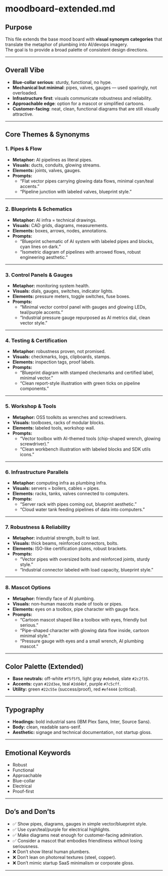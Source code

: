 # moodboard-extended.md

## Purpose

This file extends the base mood board with **visual synonym categories** that translate the metaphor of plumbing into AI/devops imagery.  
The goal is to provide a broad palette of consistent design directions.

---

## Overall Vibe

- **Blue-collar serious**: sturdy, functional, no hype.  
- **Mechanical but minimal**: pipes, valves, gauges — used sparingly, not overloaded.  
- **Infrastructure first**: visuals communicate robustness and reliability.  
- **Approachable edge**: option for a mascot or simplified cartoons.  
- **Customer-facing**: neat, clean, functional diagrams that are still visually attractive.  

---

## Core Themes & Synonyms

### 1. Pipes & Flow

- **Metaphor:** AI pipelines as literal pipes.  
- **Visuals:** ducts, conduits, glowing streams.  
- **Elements:** joints, valves, gauges.  
- **Prompts:**  
  - “Flat vector pipes carrying glowing data flows, minimal cyan/teal accents.”  
  - “Pipeline junction with labeled valves, blueprint style.”  

---

### 2. Blueprints & Schematics

- **Metaphor:** AI infra = technical drawings.  
- **Visuals:** CAD grids, diagrams, measurements.  
- **Elements:** boxes, arrows, nodes, annotations.  
- **Prompts:**  
  - “Blueprint schematic of AI system with labeled pipes and blocks, cyan lines on dark.”  
  - “Isometric diagram of pipelines with arrowed flows, robust engineering aesthetic.”  

---

### 3. Control Panels & Gauges

- **Metaphor:** monitoring system health.  
- **Visuals:** dials, gauges, switches, indicator lights.  
- **Elements:** pressure meters, toggle switches, fuse boxes.  
- **Prompts:**  
  - “Minimal vector control panel with gauges and glowing LEDs, teal/purple accents.”  
  - “Industrial pressure gauge repurposed as AI metrics dial, clean vector style.”  

---

### 4. Testing & Certification

- **Metaphor:** robustness proven, not promised.  
- **Visuals:** checkmarks, logs, clipboards, stamps.  
- **Elements:** inspection tags, proof labels.  
- **Prompts:**  
  - “Blueprint diagram with stamped checkmarks and certified label, minimal vector.”  
  - “Clean report-style illustration with green ticks on pipeline components.”  

---

### 5. Workshop & Tools

- **Metaphor:** OSS toolkits as wrenches and screwdrivers.  
- **Visuals:** toolboxes, racks of modular blocks.  
- **Elements:** labeled tools, workshop wall.  
- **Prompts:**  
  - “Vector toolbox with AI-themed tools (chip-shaped wrench, glowing screwdriver).”  
  - “Clean workbench illustration with labeled blocks and SDK utils icons.”  

---

### 6. Infrastructure Parallels

- **Metaphor:** computing infra as plumbing infra.  
- **Visuals:** servers = boilers, cables = pipes.  
- **Elements:** racks, tanks, valves connected to computers.  
- **Prompts:**  
  - “Server rack with pipes coming out, blueprint aesthetic.”  
  - “Cloud water tank feeding pipelines of data into computers.”  

---

### 7. Robustness & Reliability

- **Metaphor:** industrial strength, built to last.  
- **Visuals:** thick beams, reinforced connectors, bolts.  
- **Elements:** ISO-like certification plates, robust brackets.  
- **Prompts:**  
  - “Vector pipes with oversized bolts and reinforced joints, sturdy style.”  
  - “Industrial connector labeled with load capacity, blueprint style.”  

---

### 8. Mascot Options

- **Metaphor:** friendly face of AI plumbing.  
- **Visuals:** non-human mascots made of tools or pipes.  
- **Elements:** eyes on a toolbox, pipe character with gauge face.  
- **Prompts:**  
  - “Cartoon mascot shaped like a toolbox with eyes, friendly but serious.”  
  - “Pipe-shaped character with glowing data flow inside, cartoon minimal style.”  
  - “Pressure gauge with eyes and a small wrench, AI plumbing mascot.”  

---

## Color Palette (Extended)

- **Base neutrals:** off-white `#f5f5f5`, light gray `#e0e0e0`, slate `#2c2f35`.  
- **Accents:** cyan `#22d3ee`, teal `#2dd4bf`, purple `#7c5cff`.  
- **Utility:** green `#22c55e` (success/proof), red `#ef4444` (critical).  

---

## Typography

- **Headings:** bold industrial sans (IBM Plex Sans, Inter, Source Sans).  
- **Body:** clean, readable sans-serif.  
- **Aesthetic:** signage and technical documentation, not startup gloss.  

---

## Emotional Keywords

- Robust  
- Functional  
- Approachable  
- Blue-collar  
- Electrical  
- Proof-first  

---

## Do’s and Don’ts

- ✅ Show pipes, diagrams, gauges in simple vector/blueprint style.  
- ✅ Use cyan/teal/purple for electrical highlights.  
- ✅ Make diagrams neat enough for customer-facing admiration.  
- ✅ Consider a mascot that embodies friendliness without losing seriousness.  
- ❌ Don’t show literal human plumbers.  
- ❌ Don’t lean on photoreal textures (steel, copper).  
- ❌ Don’t mimic startup SaaS minimalism or corporate gloss.  

---
